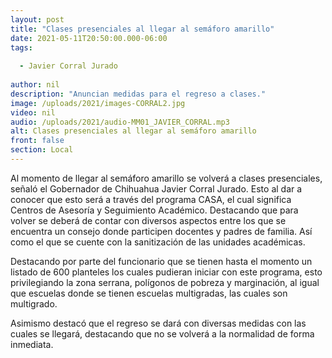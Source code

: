 ```yaml
---
layout: post
title: "Clases presenciales al llegar al semáforo amarillo"
date: 2021-05-11T20:50:00.000-06:00
tags:
  
  - Javier Corral Jurado
  
author: nil
description: "Anuncian medidas para el regreso a clases."
image: /uploads/2021/images-CORRAL2.jpg
video: nil
audio: /uploads/2021/audio-MM01_JAVIER_CORRAL.mp3
alt: Clases presenciales al llegar al semáforo amarillo
front: false
section: Local
---
```


Al momento de llegar al semáforo amarillo se volverá a clases presenciales, señaló el Gobernador de Chihuahua Javier Corral Jurado. Esto al dar a conocer que esto será a través del programa CASA, el cual significa Centros de Asesoría y Seguimiento Académico. Destacando que para volver se deberá de contar con diversos aspectos entre los que se encuentra un consejo donde participen docentes y padres de familia. Así como el que se cuente con la sanitización de las unidades académicas.

Destacando por parte del funcionario que se tienen hasta el momento un listado de 600 planteles los cuales pudieran iniciar con este programa, esto privilegiando la zona serrana, polígonos de pobreza y marginación, al igual que escuelas donde se tienen escuelas multigradas, las cuales son multigrado.

Asimismo destacó que el regreso se dará con diversas medidas con las cuales se llegará, destacando que no se volverá a la normalidad de forma inmediata.
